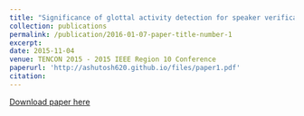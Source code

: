 ```yaml
---
title: "Significance of glottal activity detection for speaker verification in degraded and limited data condition"
collection: publications
permalink: /publication/2016-01-07-paper-title-number-1
excerpt: 
date: 2015-11-04
venue: TENCON 2015 - 2015 IEEE Region 10 Conference
paperurl: 'http://ashutosh620.github.io/files/paper1.pdf'
citation:  
---
```

[Download paper here](http://ashutosh620.github.io/files/paper1.pdf)
